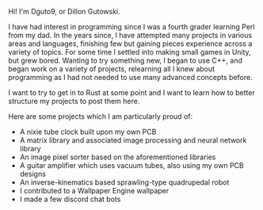 Hi! I'm Dguto9, or Dillon Gutowski.

I have had interest in programming since I was a fourth grader learning Perl from my dad. In the years since, I have attempted many projects in various areas and languages, finishing few but gaining pieces experience across a variety of topics. For some time I settled into making small games in Unity, but grew bored. Wanting to try something new, I began to use C++, and began work on a variety of projects, relearning all I knew about programming as I had not needed to use many advanced concepts before.

I want to try to get in to Rust at some point and I want to learn how to better structure my projects to post them here.

Here are some projects which I am particularly proud of:
- A nixie tube clock built upon my own PCB
- A matrix library and associated image processing and neural network library
- An image pixel sorter based on the aforementioned libraries 
- A guitar amplifier which uses vacuum tubes, also using my own PCB designs
- An inverse-kinematics based sprawling-type quadrupedal robot
- I contributed to a Wallpaper Engine wallpaper
- I made a few discord chat bots
<!---
Dguto9/Dguto9 is a ✨ special ✨ repository because its `README.md` (this file) appears on your GitHub profile.
You can click the Preview link to take a look at your changes.
--->



